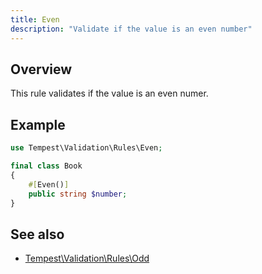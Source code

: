 ```yaml
---
title: Even
description: "Validate if the value is an even number"
---
```


## Overview

This rule validates if the value is an even numer.

## Example

```php
use Tempest\Validation\Rules\Even;

final class Book
{
    #[Even()]
    public string $number;
}
```

## See also

- [Tempest\Validation\Rules\Odd](36-odd.md)
